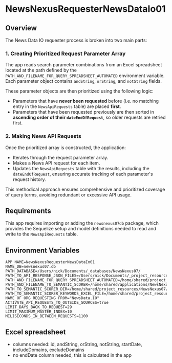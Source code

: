 # NewsNexusRequesterNewsDataIo01

## Overview

The News Data IO requester process is broken into two main parts:

### 1. Creating Prioritized Request Parameter Array

The app reads search parameter combinations from an Excel spreadsheet located at the path defined by the `PATH_AND_FILENAME_FOR_QUERY_SPREADSHEET_AUTOMATED` environment variable. Each parameter object contains `andString`, `orString`, and `notString` fields.

These parameter objects are then prioritized using the following logic:

- Parameters that have **never been requested** before (i.e. no matching entry in the `NewsApiRequests` table) are placed **first**.
- Parameters that have been requested previously are then sorted in **ascending order of their `dateEndOfRequest`**, so older requests are retried first.

### 2. Making News API Requests

Once the prioritized array is constructed, the application:

- Iterates through the request parameter array.
- Makes a News API request for each item.
- Updates the `NewsApiRequests` table with the results, including the `dateEndOfRequest`, ensuring accurate tracking of each parameter's request history.

This methodical approach ensures comprehensive and prioritized coverage of query terms, avoiding redundant or excessive API usage.

## Requirements

This app requires importing or adding the `newsnexus07db` package, which provides the Sequelize setup and model definitions needed to read and write to the `NewsApiRequests` table.

## Environment Variables

```
APP_NAME=NewsNexusRequesterNewsDataIo01
NAME_DB=newsnexus07.db
PATH_DATABASE=/Users/nick/Documents/_databases/NewsNexus07/
PATH_TO_API_RESPONSE_JSON_FILES=/Users/nick/Documents/_project_resources/NewsNexus07/api_response_json_files
PATH_AND_FILENAME_FOR_QUERY_SPREADSHEET_AUTOMATED=/home/shared/project_resources/NewsNexus07/utilities/automation_excel_files/AutomatedRequestsNewsDataIo.xlsx
PATH_AND_FILENAME_TO_SEMANTIC_SCORER=/home/shared/applications/NewsNexusSemanticScorer02/index.js
PATH_TO_SEMANTIC_SCORER_DIR=/home/shared/project_resources/NewsNexus07/utilities/semantic_scorer
PATH_TO_SEMANTIC_SCORER_KEYWORDS_EXCEL_FILE=/home/shared/project_resources/NewsNexus07/utilities/semantic_scorer/NewsNexusSemanticScorerKeywords.xlsx
NAME_OF_ORG_REQUESTING_FROM="NewsData.IO"
ACTIVATE_API_REQUESTS_TO_OUTSIDE_SOURCES=true
LIMIT_DAYS_BACK_TO_REQUEST=29
LIMIT_MAXIMUM_MASTER_INDEX=10
MILISECONDS_IN_BETWEEN_REQUESTS=1100
```

## Excel spreadsheet

- columns needed: id, andString, orString, notString, startDate, includeDomains, excludeDomains
- no endDate column needed, this is calculated in the app
